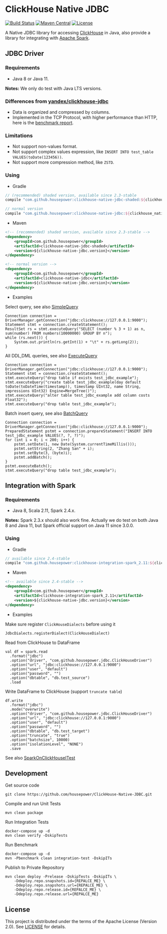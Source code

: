 ClickHouse Native JDBC
======================

[![Build Status](https://travis-ci.org/housepower/ClickHouse-Native-JDBC.svg?branch=master)](https://travis-ci.org/housepower/ClickHouse-Native-JDBC)
[![Maven Central](https://maven-badges.herokuapp.com/maven-central/com.github.housepower/clickhouse-native-jdbc-parent/badge.svg)](https://search.maven.org/search?q=clickhouse-native-jdbc)
[![License](https://img.shields.io/github/license/housepower/ClickHouse-Native-JDBC)](https://github.com/housepower/ClickHouse-Native-JDBC/blob/master/LICENSE)

A Native JDBC library for accessing [ClickHouse](https://clickhouse.yandex/) in Java, also provide a library for 
integrating with [Apache Spark](https://github.com/apache/spark/).

## JDBC Driver

### Requirements

- Java 8 or Java 11. 

**Notes:** We only do test with Java LTS versions.

### Differences from [yandex/clickhouse-jdbc](https://github.com/yandex/clickhouse-jdbc)

* Data is organized and compressed by columns.
* Implemented in the TCP Protocol, with higher performance than HTTP, here is the [benchmark report](Benchmark.md).

### Limitations

* Not support non-values format.
* Not support complex values expression, like `INSERT INTO test_table VALUES(toDate(123456))`.
* Not support more compression method, like `ZSTD`.

### Using

- Gradle
```groovy
// (recommended) shaded version, available since 2.3-stable
compile "com.github.housepower:clickhouse-native-jdbc-shaded:${clickhouse_native_jdbc_version}"

// normal version
compile "com.github.housepower:clickhouse-native-jdbc:${clickhouse_native_jdbc_version}"
```

- Maven

```xml
<!-- (recommended) shaded version, available since 2.3-stable -->
<dependency>
    <groupId>com.github.housepower</groupId>
    <artifactId>clickhouse-native-jdbc-shaded</artifactId>
    <version>${clickhouse-native-jdbc.version}</version>
</dependency>

<!-- normal version -->
<dependency>
    <groupId>com.github.housepower</groupId>
    <artifactId>clickhouse-native-jdbc</artifactId>
    <version>${clickhouse-native-jdbc.version}</version>
</dependency>
```

- Examples

Select query, see also [SimpleQuery](./examples/src/main/java/examples/SimpleQuery.java)

    Connection connection = DriverManager.getConnection("jdbc:clickhouse://127.0.0.1:9000");
    Statement stmt = connection.createStatement();
    ResultSet rs = stmt.executeQuery("SELECT (number % 3 + 1) as n, sum(number) FROM numbers(10000000) GROUP BY n");
    while (rs.next()) {
        System.out.println(rs.getInt(1) + "\t" + rs.getLong(2));
    }

All DDL,DML queries, see also [ExecuteQuery](./examples/src/main/java/examples/ExecuteQuery.java)

    Connection connection = DriverManager.getConnection("jdbc:clickhouse://127.0.0.1:9000");
    Statement stmt = connection.createStatement();
    stmt.executeQuery("drop table if exists test_jdbc_example");
    stmt.executeQuery("create table test_jdbc_example(day default toDate(toDateTime(timestamp)), timestamp UInt32, name String, impressions UInt32) Engine=MergeTree()");
    stmt.executeQuery("alter table test_jdbc_example add column costs Float32");
    stmt.executeQuery("drop table test_jdbc_example");

Batch insert query, see also [BatchQuery](./examples/src/main/java/examples/BatchQuery.java)

    Connection connection = DriverManager.getConnection("jdbc:clickhouse://127.0.0.1:9000");
    PreparedStatement pstmt = connection.prepareStatement("INSERT INTO test_jdbc_example VALUES(?, ?, ?)");
    for (int i = 0; i < 200; i++) {
        pstmt.setDate(1, new Date(System.currentTimeMillis()));
        pstmt.setString(2, "Zhang San" + i);
        pstmt.setByte(3, (byte)i);
        pstmt.addBatch();
    }
    pstmt.executeBatch();
    stmt.executeQuery("drop table test_jdbc_example");

## Integration with Spark

### Requirements

- Java 8, Scala 2.11, Spark 2.4.x. 

**Notes:** Spark 2.3.x should also work fine. Actually we do test on both Java 8 and Java 11, 
but Spark official support on Java 11 since 3.0.0.

### Using

- Gradle
```groovy
// available since 2.4-stable
compile "com.github.housepower:clickhouse-integration-spark_2.11:${clickhouse_native_jdbc_version}"
```

- Maven

```xml
<!-- available since 2.4-stable -->
<dependency>
    <groupId>com.github.housepower</groupId>
    <artifactId>clickhouse-integration-spark_2.11</artifactId>
    <version>${clickhouse-native-jdbc.version}</version>
</dependency>
```

- Examples

Make sure register `ClickHouseDialects` before using it

    JdbcDialects.registerDialect(ClickHouseDialect)
    
Read from ClickHouse to DataFrame

    val df = spark.read
      .format("jdbc")
      .option("driver", "com.github.housepower.jdbc.ClickHouseDriver")
      .option("url", "jdbc:clickhouse://127.0.0.1:9000")
      .option("user", "default")
      .option("password", "")
      .option("dbtable", "db.test_source")
      .load

Write DataFrame to ClickHouse (support `truncate table`)

    df.write
      .format("jdbc")
      .mode("overwrite")
      .option("driver", "com.github.housepower.jdbc.ClickHouseDriver")
      .option("url", "jdbc:clickhouse://127.0.0.1:9000")
      .option("user", "default")
      .option("password", "")
      .option("dbtable", "db.test_target")
      .option("truncate", "true")
      .option("batchsize", 10000)
      .option("isolationLevel", "NONE")
      .save

See also [SparkOnClickHouseITest](clickhouse-integration/clickhouse-integration-spark/src/test/scala/com.github.housepower.jdbc.spark/SparkOnClickHouseITest.scala)

## Development

Get source code

    git clone https://github.com/housepower/ClickHouse-Native-JDBC.git
    
Compile and run Unit Tests

    mvn clean package
    
Run Integration Tests

    docker-compose up -d
    mvn clean verify -DskipTests
    
Run Benchmark

    docker-compose up -d
    mvn -Pbenchmark clean integration-test -DskipITs

Publish to Private Repository

    mvn clean deploy -Prelease -DskipTests -DskipITs \
        -Ddeploy.repo.snapshots.id={REPALCE_ME} \
        -Ddeploy.repo.snapshots.url={REPALCE_ME} \
        -Ddeploy.repo.release.id={REPALCE_ME} \
        -Ddeploy.repo.release.url={REPALCE_ME}

## License

This project is distributed under the terms of the Apache License (Version 2.0). See [LICENSE](LICENSE) for details.